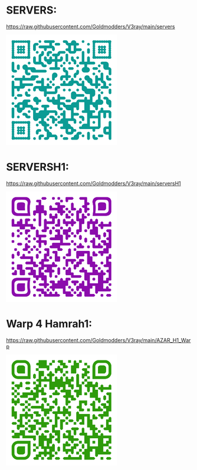 <h1>SERVERS:</h1>

https://raw.githubusercontent.com/Goldmodders/V3ray/main/servers
<div>
<img loading="QR" src="/serversqr.png" width="300" height="300" alt="QR">


<h1>SERVERSH1:</h1>

https://raw.githubusercontent.com/Goldmodders/V3ray/main/serversH1
<div>
<img loading="QR" src="/serversH1qr.png" width="300" height="300" alt="QR">


<h1>Warp 4 Hamrah1:</h1>

https://raw.githubusercontent.com/Goldmodders/V3ray/main/AZAR_H1_Warp
<div>
<img loading="QR" src="/AZAR_H1_Warpqr.png" width="300" height="300" alt="QR">


